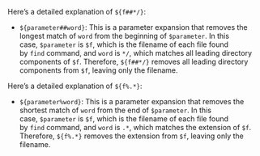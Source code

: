 Here’s a detailed explanation of `${f##*/}`:

-   `${parameter##word}`: This is a parameter expansion that removes the longest match of `word` from the beginning of `$parameter`. In this case, `$parameter` is `$f`, which is the filename of each file found by `find` command, and `word` is `*/`, which matches all leading directory components of `$f`. Therefore, `${f##*/}` removes all leading directory components from `$f`, leaving only the filename.

Here’s a detailed explanation of `${f%.*}`:

-   `${parameter%word}`: This is a parameter expansion that removes the shortest match of `word` from the end of `$parameter`. In this case, `$parameter` is `$f`, which is the filename of each file found by `find` command, and `word` is `.*`, which matches the extension of `$f`. Therefore, `${f%.*}` removes the extension from `$f`, leaving only the filename.